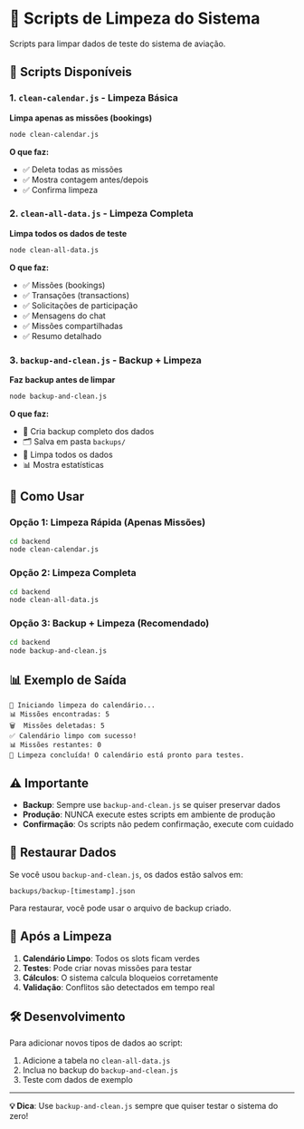 # 🧹 Scripts de Limpeza do Sistema

Scripts para limpar dados de teste do sistema de aviação.

## 📁 Scripts Disponíveis

### 1. `clean-calendar.js` - Limpeza Básica
**Limpa apenas as missões (bookings)**
```bash
node clean-calendar.js
```

**O que faz:**
- ✅ Deleta todas as missões
- ✅ Mostra contagem antes/depois
- ✅ Confirma limpeza

### 2. `clean-all-data.js` - Limpeza Completa
**Limpa todos os dados de teste**
```bash
node clean-all-data.js
```

**O que faz:**
- ✅ Missões (bookings)
- ✅ Transações (transactions)
- ✅ Solicitações de participação
- ✅ Mensagens do chat
- ✅ Missões compartilhadas
- ✅ Resumo detalhado

### 3. `backup-and-clean.js` - Backup + Limpeza
**Faz backup antes de limpar**
```bash
node backup-and-clean.js
```

**O que faz:**
- 💾 Cria backup completo dos dados
- 🗂️ Salva em pasta `backups/`
- 🧹 Limpa todos os dados
- 📊 Mostra estatísticas

## 🚀 Como Usar

### **Opção 1: Limpeza Rápida (Apenas Missões)**
```bash
cd backend
node clean-calendar.js
```

### **Opção 2: Limpeza Completa**
```bash
cd backend
node clean-all-data.js
```

### **Opção 3: Backup + Limpeza (Recomendado)**
```bash
cd backend
node backup-and-clean.js
```

## 📊 Exemplo de Saída

```
🧹 Iniciando limpeza do calendário...
📊 Missões encontradas: 5
🗑️  Missões deletadas: 5
✅ Calendário limpo com sucesso!
📊 Missões restantes: 0
🎉 Limpeza concluída! O calendário está pronto para testes.
```

## ⚠️ Importante

- **Backup**: Sempre use `backup-and-clean.js` se quiser preservar dados
- **Produção**: NUNCA execute estes scripts em ambiente de produção
- **Confirmação**: Os scripts não pedem confirmação, execute com cuidado

## 🔄 Restaurar Dados

Se você usou `backup-and-clean.js`, os dados estão salvos em:
```
backups/backup-[timestamp].json
```

Para restaurar, você pode usar o arquivo de backup criado.

## 🎯 Após a Limpeza

1. **Calendário Limpo**: Todos os slots ficam verdes
2. **Testes**: Pode criar novas missões para testar
3. **Cálculos**: O sistema calcula bloqueios corretamente
4. **Validação**: Conflitos são detectados em tempo real

## 🛠️ Desenvolvimento

Para adicionar novos tipos de dados ao script:

1. Adicione a tabela no `clean-all-data.js`
2. Inclua no backup do `backup-and-clean.js`
3. Teste com dados de exemplo

---

**💡 Dica**: Use `backup-and-clean.js` sempre que quiser testar o sistema do zero!










